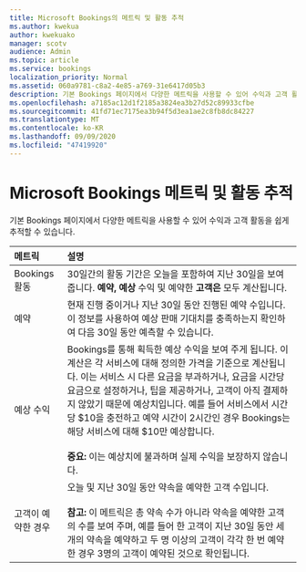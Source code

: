 ```yaml
---
title: Microsoft Bookings의 메트릭 및 활동 추적
ms.author: kwekua
author: kwekuako
manager: scotv
audience: Admin
ms.topic: article
ms.service: bookings
localization_priority: Normal
ms.assetid: 060a9781-c8a2-4e85-a769-31e6417d05b3
description: 기본 Bookings 페이지에서 다양한 메트릭을 사용할 수 있어 수익과 고객 활동을 쉽게 추적할 수 있습니다.
ms.openlocfilehash: a7185ac12d1f2185a3824ea3b27d52c89933cfbe
ms.sourcegitcommit: 41fd71ec7175ea3b94f5d3ea1ae2c8fb8dc84227
ms.translationtype: MT
ms.contentlocale: ko-KR
ms.lasthandoff: 09/09/2020
ms.locfileid: "47419920"
---
```

# <a name="microsoft-bookings-metrics-and-activity-tracking"></a>Microsoft Bookings 메트릭 및 활동 추적

기본 Bookings 페이지에서 다양한 메트릭을 사용할 수 있어 수익과 고객 활동을 쉽게 추적할 수 있습니다.

| 메트릭 | 설명 |
|:---|:---|
| Bookings 활동 | 30일간의 활동 기간은 오늘을 포함하여 지난 30일을 보여줍니다. **예약,** **예상** 수익 및 예약한 **고객은** 모두 계산됩니다. |
| 예약 | 현재 진행 중이거나 지난 30일 동안 진행된 예약 수입니다. 이 정보를 사용하여 예상 판매 기대치를 충족하는지 확인하여 다음 30일 동안 예측할 수 있습니다. |
| 예상 수익 | Bookings를 통해 획득한 예상 수익을 보여 주게 됩니다. 이 계산은 각 서비스에 대해 정의한 가격을 기준으로 계산됩니다. 이는 서비스 시 다른 요금을 부과하거나, 요금을 시간당 요금으로 설정하거나, 팁을 제공하거나, 고객이 아직 결제하지 않았기 때문에 예상치입니다. 예를 들어 서비스에서 시간당 $10을 충전하고 예약 시간이 2시간인 경우 Bookings는 해당 서비스에 대해 $10만 예상합니다.<br/><br/>**중요:** 이는 예상치에 불과하며 실제 수익을 보장하지 않습니다. |
| 고객이 예약한 경우 | 오늘 및 지난 30일 동안 약속을 예약한 고객 수입니다.<br/><br/>**참고:** 이 메트릭은 총 약속 수가 아니라 약속을 예약한 고객의 수를 보여 주며, 예를 들어 한 고객이 지난 30일 동안 세 개의 약속을 예약하고 두 명 이상의 고객이 각각 한 번 예약한 경우 3명의 고객이 예약된 것으로 확인됩니다. |
